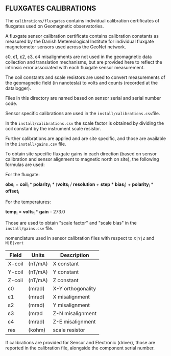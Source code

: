 ## FLUXGATES CALIBRATIONS ##

The `calibrations/fluxgates` contains individual calibration certificates of fluxgates used on Geomagnetic observatories.

A fluxgate sensor calibration certificate contains calibration constants as measured by the Danish Metereological Institute for individual fluxgate magnetometer sensors used across the GeoNet network.

ε0, ε1, ε2, ε3, ε4 misalignments are not used in the geomagnetic data collection and translation mechanisms, but are provided here to reflect the intrinsic error associated with each fluxgate sensor measurement.

The coil constants and scale resistors are used to convert measurements of the geomagnetic field (in nanotesla) to volts and counts (recorded at the datalogger).

Files in this directory are named based on sensor serial and serial number code.

Sensor specific calibrations are used in the `install/calibrations.csv`file.

In the `install/calibrations.csv` the scale factor is obtained by dividing the coil constant by the instrument scale resistor. 

Further calibrations are applied and are site specific, and those are available in the `install/gains.csv` file.

To obtain site specific fluxgate gains in each direction (based on sensor calibration and sensor alignment to magnetic north on site), the following formulas are used:

For the fluxgate:

__obs__<sub>i</sub> = __coil__<sub>i</sub> * __polarity__<sub>i</sub> * (__volts__<sub>i</sub> / __resolution__ + __step__ * __bias__<sub>i</sub>) + __polarity__<sub>i</sub> * __offset__<sub>i</sub>

For the temperatures:

__temp__<sub>i</sub> = __volts__<sub>i</sub> * __gain__ - 273.0

Those are used to obtain "scale factor" and "scale bias" in the `install/gains.csv` file.


nomenclature used in sensor calibration files with respect to `X|Y|Z` and `N|E|vert`

| Field | Units   | Description       |
| ----- | ------- | ----------------- |
|X-coil | (nT/mA) | X constant        |
|Y-coil | (nT/mA) | Y constant        |
|Z-coil | (nT/mA) | Z constant        |
|ε0     | (mrad)  | X-Y orthogonality |
|ε1     | (mrad)  | X misalignment    |
|ε2     | (mrad)  | Y misalignment    |
|ε3     | (mrad   | Z-N misalignment  |
|ε4     | (mrad)  | Z-E misalignment  |
|res    | (kohm)  | scale resistor    |


If calibrations are provided for Sensor and Electronic (driver), those are reported in the calibration file, alongside the component serial number.

